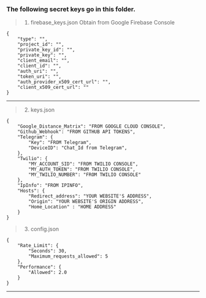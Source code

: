 ### The following secret keys go in this folder.

> 1.  firebase_keys.json
>     Obtain from Google Firebase Console

```
{
    "type": "",
    "project_id": "",
    "private_key_id": "",
    "private_key": "",
    "client_email": "",
    "client_id": "",
    "auth_uri": "",
    "token_uri": "",
    "auth_provider_x509_cert_url": "",
    "client_x509_cert_url": ""
}

```

<hr/>

> 2.  keys.json

```
{
    "Google_Distance_Matrix": "FROM GOOGLE CLOUD CONSOLE",
    "Github_Webhook": "FROM GITHUB API TOKENS",
    "Telegram": {
        "Key": "FROM Telegram",
        "DeviceID": "Chat_Id from Telegram",
    },
    "Twilio": {
        "MY_ACCOUNT_SID": "FROM TWILIO CONSOLE",
        "MY_AUTH_TOKEN": "FROM TWILIO CONSOLE",
        "MY_TWILIO_NUMBER": "FROM TWILIO CONSOLE"
    },
    "IpInfo": "FROM IPINFO",
    "Hosts": {
        "Redirect_address": "YOUR WEBSITE'S ADDRESS",
        "Origin": "YOUR WEBSITE'S ORIGIN ADDRESS",
        "Home_Location" : "HOME ADDRESS"
    }
}
```

> 3.  config.json

```
{
    "Rate_Limit": {
        "Seconds": 30,
        "Maximum_requests_allowed": 5
    },
    "Performance": {
        "Allowed": 2.0
    }
}
```

<hr/>
